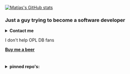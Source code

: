 

[![Matías's GitHub stats](https://github-readme-stats.vercel.app/api?username=israpps&theme=github_dark)
](https://github.com/israpps)

### Just a guy trying to become a software developer


<details>
  <summary> <b> Contact me </b> </summary>
  
- [__Twitter__](https://twitter.com/Mati_isra?s=09) _(mostly unused)_
- [Personal e-mail](mailto:israelson-matias@hotmail.com)
- __Discord:__ `El_isra#4175`
</details>

I don't help OPL DB fans

[__Buy me a beer__](https://www.paypal.com/paypalme/ElisraPS2)

#
<details>
  <summary> <b> pinned repo's: </b> </summary>

[![Readme Card](https://github-readme-stats.vercel.app/api/pin/?username=israpps&repo=wLaunchELF_ISR&theme=github_dark&icon_color=a0a0a0)
](https://github.com/israpps/wLaunchELF_ISR)
[![Readme Card](https://github-readme-stats.vercel.app/api/pin/?username=israpps&repo=HDL-Batch-installer&theme=github_dark&icon_color=a0a0a0)
](https://github.com/israpps/HDL-Batch-installer)
[![Readme Card](https://github-readme-stats.vercel.app/api/pin/?username=israpps&repo=FreeMcBoot-Installer&theme=github_dark&icon_color=a0a0a0)
](https://github.com/israpps/FreeMcBoot-Installer)
  
[![Readme Card](https://github-readme-stats.vercel.app/api/pin/?username=israpps&repo=FunTuna-Fork&theme=github_dark&icon_color=a0a0a0)
](https://github.com/israpps/Funtuna-Fork)
</details>

<!--
&theme=github_dark&icon_color=a0a0a0&hide_border=1
&hide_border=0
-->
